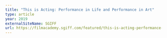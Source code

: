 ```yaml
---
title: "This is Acting: Performance in Life and Performance in Art"
type: article
year: 2019
externalSiteName: SGIFF
url: https://filmacademy.sgiff.com/featured/this-is-acting-performance-in-life-and-performance-in-art/
---
```

